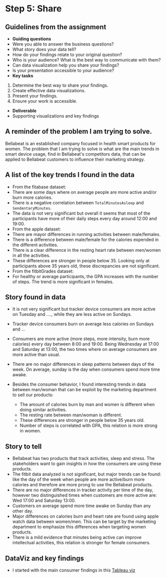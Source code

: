 # Step 5: Share

## Guidelines from the assignment

 * __Guiding questions__
  * Were you able to answer the business questions?
  * What story does your data tell?
  * How do your findings relate to your original question?
  * Who is your audience? What is the best way to communicate with them?
  * Can data visualization help you share your findings?
  * Is your presentation accessible to your audience?
 * __Key tasks__
  1. Determine the best way to share your findings.
  2. Create effective data visualizations.
  3. Present your findings.
  4. Ensure your work is accessible.
 * __Deliverable__
  * Supporting visualizations and key findings


## A reminder of the problem I am trying to solve.

Bellabeat is an established company focused in health smart products for women. The problem that I am trying to solve is what are the main trends in smart device usage, find in Bellabeat's competitors data, that can be applied to Bellabeat customers to influence their marketing strategy.

## A list of the key trends I found in the data

 * From the fitabase dataset:
  * There are some days where on average people are more active and/or burn more calories.
  * There is a negative correlation between `TotalMinutesAsleep` and `SendentaryMinutes`.
  * The data is not very significant but overall it seems that most of the participants have more of their daily steps every day around 12:00 and 19:00.
 * From the apple dataset:
  * There are mayor differences in running activities between male/females.
  * There is a difference between male/female for the calories expended in the different activities.
  * There is a clear difference in the resting heart rate between men/women in all the activities.
  * These differences are stronger in people below 35. Looking only at participants above 35 years old, these discrepancies are not significant.
 * From the fitbitGrades dataset:
  * For healthy or average participants, the GPA increases with the number of steps. The trend is more significant in females.

## Story found in data

 * It is not very significant but tracker device consumers are more active on Tuesday and ...., while they are less active on Sundays.
 * Tracker device consumers burn on average less calories on Sundays and ...
 * Consumers are more active (more steps, more intensity, burn more calories) every day between 8:00 and 19:00. Being Wednesday at 17:00 and Saturday at 13:00, the two times where on average consumers are more active than usual.
 * There are no major differences in sleep patterns between days of the week. On average, sunday is the day when consumers spend more time awake.

  * Besides the consumer behavior, I found interesting trends in data between man/woman that can be exploit by the marketing department to sell our products:
    * The amount of calories burn by man and women is different when doing similar activities.
    * The resting rate between man/woman is different.
    * These differences are stronger in people below 35 years old.
    * Number of steps is correlated with GPA, this relation is more strong in women.

## Story to tell

 * Bellabeat has two products that track activities, sleep and stress. The stakeholders want to gain insights in how the consumers are using these products.
 * The fitbit data analyzed is not significant, but major trends can be found: like the day of the week when people are more active/burn more calories and therefore are more prong to use the Bellabeat products.
 * There are no major differences in tracker activity per time of the day, however two distinguished times when customers are more active are: Wed 17:00 and Saturday 13:00.
 * Customers on average spend more time awake on Sunday than any other day.
 * Major differences on calories burn and heart rate are found using apple watch data between women/men. This can be target by the marketing department to emphasize this differences when targeting women products.
 * There is a mild evidence that minutes being active can improve intellectual activities, this relation is stronger for female consumers.

## DataViz and key findings

 * I started with the main consumer findings in this [Tableau viz](https://public.tableau.com/views/GoogleCapstoneProject-Bellabeat/Story1?:language=en-US&:display_count=n&:origin=viz_share_link)

